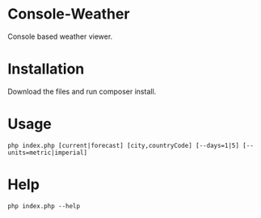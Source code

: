 # Console-Weather

Console based weather viewer.

# Installation 

Download the files and run composer install.

# Usage

```
php index.php [current|forecast] [city,countryCode] [--days=1|5] [--units=metric|imperial]
```

# Help

```
php index.php --help
```
